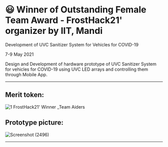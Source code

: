# :smiley: Winner of Outstanding Female Team Award - FrostHack21' organizer by IIT, Mandi

Development of UVC Sanitizer System for Vehicles for COVID-19

7-9 May 2021

Design and Development of hardware prototype of UVC Sanitizer System for vehicles for COVID-19 using UVC LED arrays and controlling them through Mobile App.

---
## Merit token: 

![1  FrostHack21' Winner _Team Aiders](https://user-images.githubusercontent.com/107871742/174881556-a8bfd740-9c45-4074-acff-ec3c67ab033c.png)

## Prototype picture:

![Screenshot (2496)](https://user-images.githubusercontent.com/107871742/174881717-298db301-04a8-433e-b5fe-bae5fa48f5f4.png)

---


